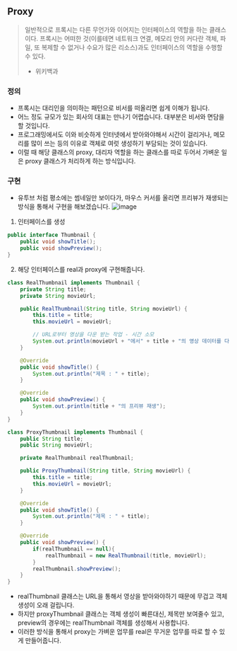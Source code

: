 ## Proxy
> 일반적으로 프록시는 다른 무언가와 이어지는 인터페이스의 역할을 하는 클래스이다. 프록시는 어떠한 것(이를테면 네트워크 연결, 메모리 안의 커다란 객체, 파일, 또 복제할 수 없거나 수요가 많은 리소스)과도 인터페이스의 역할을 수행할 수 있다.
> - 위키백과

### 정의

- 프록시는 대리인을 의미하는 패턴으로 비서를 떠올리면 쉽게 이해가 됩니다.
- 어느 정도 규모가 있는 회사의 대표는 만나기 어렵습니다. 대부분은 비서와 면담을 할 것입니다.
- 프로그래밍에서도 이와 비슷하게 인터넷에서 받아와야해서 시간이 걸리거나, 메모리를 많이 쓰는 등의 이유로 객체로 여럿 생성하기 부담되는 것이 있습니다.
- 이럴 때 해당 클래스의 proxy, 대리자 역할을 하는 클래스를 따로 두어서 가벼운 일은 proxy 클래스가 처리하게 하는 방식입니다.



### 구현
- 유투브 처럼 평소에는 썸네일만 보이다가, 마우스 커서를 올리면 프리뷰가 재생되는 방식을 통해서 구현을 해보겠습니다.
![image](https://user-images.githubusercontent.com/60607880/129503034-8c72d4ff-b32a-406d-952d-e340c00190cd.png)

1. 인터페이스를 생성
```java
public interface Thumbnail {
    public void showTitle();
    public void showPreview();
}
```
2. 해당 인터페이스를 real과 proxy에 구현해줍니다.
```java
class RealThumbnail implements Thumbnail {
    private String title;
    private String movieUrl;

    public RealThumbnail(String title, String movieUrl) {
        this.title = title;
        this.movieUrl = movieUrl;

        // URL로부터 영상을 다운 받는 작업 - 시간 소모
        System.out.println(movieUrl + "에서" + title + "의 영상 데이터를 다운로드");
    }

    @Override
    public void showTitle() {
        System.out.println("제목 : " + title);
    }

    @Override
    public void showPreview() {
        System.out.println(title + "의 프리뷰 재생");
    }
}

class ProxyThumbnail implements Thumbnail {
    public String title;
    public String movieUrl;

    private RealThumbnail realThumbnail;

    public ProxyThumbnail(String title, String movieUrl) {
        this.title = title;
        this.movieUrl = movieUrl;
    }

    @Override
    public void showTitle() {
        System.out.println("제목 : " + title);
    }

    @Override
    public void showPreview() {
        if(realThumbnail == null){
            realThumbnail = new RealThumbnail(title, movieUrl);
        }
        realThumbnail.showPreview();
    }
}
```
- realThumbnail 클래스는 URL을 통해서 영상을 받아와야하기 때문에 무겁고 객체 생성이 오래 걸립니다.
- 하지만 proxyThumbnail 클래스는 객체 생성이 빠른대신, 제목만 보여줄수 있고, preview의 경우에는 realThumbnail 객체를 생성해서 사용합니다.
- 이러한 방식을 통해서 proxy는 가벼운 업무를 real은 무거운 업무를 따로 할 수 있게 만들어줍니다.
